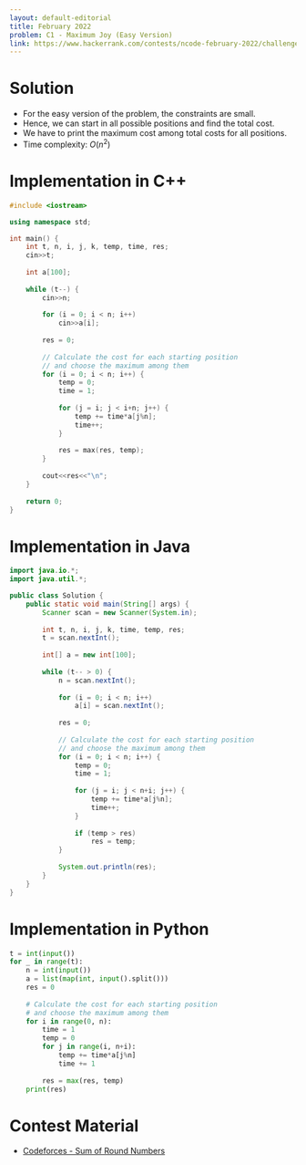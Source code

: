 ```yaml
---
layout: default-editorial
title: February 2022
problem: C1 - Maximum Joy (Easy Version)
link: https://www.hackerrank.com/contests/ncode-february-2022/challenges/c1-maximum-joy
---
```

# Solution

- For the easy version of the problem, the constraints are small.
- Hence, we can start in all possible positions and find the total cost.
- We have to print the maximum cost among total costs for all positions.
- Time complexity: $O(n^2)$

$$$$

# Implementation in C++

```cpp
#include <iostream>

using namespace std;

int main() {
    int t, n, i, j, k, temp, time, res;
    cin>>t;
    
    int a[100];
    
    while (t--) {
        cin>>n;
        
        for (i = 0; i < n; i++)
            cin>>a[i];
        
        res = 0;
        
        // Calculate the cost for each starting position
        // and choose the maximum among them
        for (i = 0; i < n; i++) {
            temp = 0;
            time = 1;
            
            for (j = i; j < i+n; j++) {
                temp += time*a[j%n];
                time++;
            }
            
            res = max(res, temp);
        }
        
        cout<<res<<"\n";
    }
    
    return 0;
}

```

$$$$

# Implementation in Java

```java
import java.io.*;
import java.util.*;

public class Solution {
    public static void main(String[] args) {
        Scanner scan = new Scanner(System.in);
        
        int t, n, i, j, k, time, temp, res;
        t = scan.nextInt();
        
        int[] a = new int[100];
        
        while (t-- > 0) {
            n = scan.nextInt();
            
            for (i = 0; i < n; i++)
                a[i] = scan.nextInt();
            
            res = 0;
            
            // Calculate the cost for each starting position
            // and choose the maximum among them
            for (i = 0; i < n; i++) {
                temp = 0;
                time = 1;
                
                for (j = i; j < n+i; j++) {
                    temp += time*a[j%n];
                    time++;
                }
                
                if (temp > res)
                    res = temp;
            }
            
            System.out.println(res);
        }
    }
}
```

$$$$

# Implementation in Python

```python
t = int(input())
for _ in range(t):
    n = int(input())
    a = list(map(int, input().split()))
    res = 0
    
    # Calculate the cost for each starting position
    # and choose the maximum among them
    for i in range(0, n):
        time = 1
        temp = 0
        for j in range(i, n+i):
            temp += time*a[j%n]
            time += 1
            
        res = max(res, temp)
    print(res)
```

$$$$

# Contest Material

- [Codeforces - Sum of Round Numbers](https://codeforces.com/contest/1352/problem/A)

